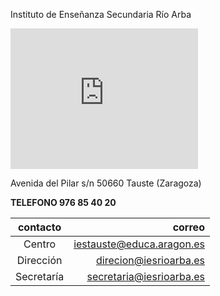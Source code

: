 <!-- TITLE: Llegar al centro; contactar-->

Instituto de Enseñanza Secundaria Río Arba

<iframe
  width="300"
  height="225"
  frameborder="0" style="border:0"
  src="https://www.google.com/maps/embed/v1/place?key=AIzaSyC36jOYmw7yL8btpSyuHDl7IhhxlonmUxU&q=IES+Rio+Arba,Tauste+Zaragoza" allowfullscreen>    
</iframe>

Avenida  del Pilar s/n 50660 Tauste (Zaragoza)

**TELEFONO 976 85 40 20**

|     contacto       |                          correo|
|:------------------:|-------------------------------:|
|Centro |    iestauste@educa.aragon.es   |
|Dirección           |    direcion@iesrioarba.es      |
|Secretaría          |    secretaria@iesrioarba.es    |
